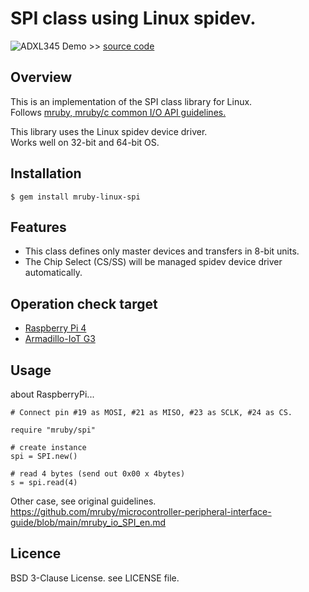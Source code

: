 # SPI class using Linux spidev.

![ADXL345 Demo](img/adxl345_demo.gif) >> [source code](test/ADXL345_Accelerometer.rb)

## Overview

This is an implementation of the SPI class library for Linux.  
Follows [mruby, mruby/c common I/O API guidelines.](https://github.com/mruby/microcontroller-peripheral-interface-guide)

This library uses the Linux spidev device driver.  
Works well on 32-bit and 64-bit OS.


## Installation

    $ gem install mruby-linux-spi


## Features

  * This class defines only master devices and transfers in 8-bit units.
  * The Chip Select (CS/SS) will be managed spidev device driver automatically.


## Operation check target

  * [Raspberry Pi 4](https://www.raspberrypi.com/products/raspberry-pi-4-model-b/)
  * [Armadillo-IoT G3](https://armadillo.atmark-techno.com/armadillo-iot-g3)


## Usage

about RaspberryPi...

```
# Connect pin #19 as MOSI, #21 as MISO, #23 as SCLK, #24 as CS.

require "mruby/spi"

# create instance
spi = SPI.new()

# read 4 bytes (send out 0x00 x 4bytes)
s = spi.read(4)
```

Other case, see original guidelines.  
https://github.com/mruby/microcontroller-peripheral-interface-guide/blob/main/mruby_io_SPI_en.md


## Licence

BSD 3-Clause License. see LICENSE file.
